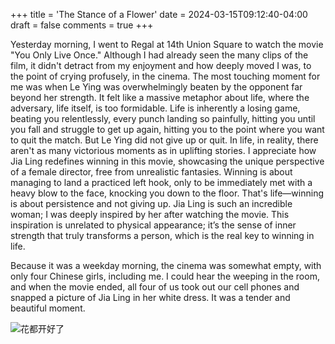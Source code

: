 +++
title = 'The Stance of a Flower'
date = 2024-03-15T09:12:40-04:00
draft = false
comments = true
+++

Yesterday morning, I went to Regal at 14th Union Square to watch the movie "You Only Live Once." Although I had already seen the many clips of the film, it didn't detract from my enjoyment and how deeply moved I was, to the point of crying profusely, in the cinema. The most touching moment for me was when Le Ying was overwhelmingly beaten by the opponent far beyond her strength. It felt like a massive metaphor about life, where the adversary, life itself, is too formidable. Life is inherently a losing game, beating you relentlessly, every punch landing so painfully, hitting you until you fall and struggle to get up again, hitting you to the point where you want to quit the match. But Le Ying did not give up or quit. In life, in reality, there aren't as many victorious moments as in uplifting stories. I appreciate how Jia Ling redefines winning in this movie, showcasing the unique perspective of a female director, free from unrealistic fantasies. Winning is about managing to land a practiced left hook, only to be immediately met with a heavy blow to the face, knocking you down to the floor. That's life—winning is about persistence and not giving up. Jia Ling is such an incredible woman; I was deeply inspired by her after watching the movie. This inspiration is unrelated to physical appearance; it’s the sense of inner strength that truly transforms a person, which is the real key to winning in life.

Because it was a weekday morning, the cinema was somewhat empty, with only four Chinese girls, including me. I could hear the weeping in the room, and when the movie ended, all four of us took out our cell phones and snapped a picture of Jia Ling in her white dress. It was a tender and beautiful moment.

![花都开好了](/site/20.jpg)
